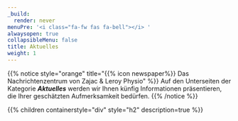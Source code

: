 ```yaml
---
_build:
  render: never
menuPre: '<i class="fa-fw fas fa-bell"></i> '
alwaysopen: true
collapsibleMenu: false
title: Aktuelles
weight: 1
---
```

{{% notice style="orange" title="{{% icon newspaper%}} Das Nachrichtenzentrum von Zajac & Leroy Physio" %}}
Auf den Unterseiten der Kategorie ***Aktuelles*** werden wir Ihnen künfig Informationen präsentieren, die Ihrer geschätzten Aufmerksamkeit bedürfen.
{{% /notice %}}

{{% children containerstyle="div" style="h2" description=true %}}
